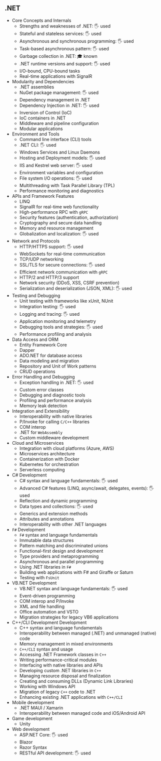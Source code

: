 ## .NET

- Core Concepts and Internals
  - Strengths and weaknesses of .NET: 🖐️ used
  - Stateful and stateless services: 🖐️ used
  - Asynchronous and synchronous programming: 🖐️ used
  - Task-based asynchronous pattern: 🖐️ used
  - Garbage collection in .NET: 🎓 known
  - .NET runtime versions and support: 🖐️ used
  - I/O-bound, CPU-bound tasks
  - Real-time applications with SignalR
- Modularity and Dependencies
  - .NET assemblies
  - NuGet package management: 🖐️ used
  - Dependency management in .NET
  - Dependency Injection in .NET: 🖐️ used
  - Inversion of Control (IoC)
  - IoC containers in .NET
  - Middleware and pipeline configuration
  - Modular applications
- Environment and Tools
  - Command line interface (CLI) tools
  - .NET CLI: 🖐️ used
  - Windows Services and Linux Daemons
  - Hosting and Deployment models: 🖐️ used
  - IIS and Kestrel web server: 🖐️ used
  - Environment variables and configuration
  - File system I/O operations: 🖐️ used
  - Multithreading with Task Parallel Library (TPL)
  - Performance monitoring and diagnostics
- APIs and Framework Features
  - LINQ
  - SignalR for real-time web functionality
  - High-performance RPC with `gRPC`
  - Security features (authentication, authorization)
  - Cryptography and secure data handling
  - Memory and resource management
  - Globalization and localization: 🖐️ used
- Network and Protocols
  - HTTP/HTTPS support: 🖐️ used
  - WebSockets for real-time communication
  - TCP/UDP networking
  - SSL/TLS for secure connections: 🖐️ used
  - Efficient network communication with `gRPC`
  - HTTP/2 and HTTP/3 support
  - Network security (DDoS, XSS, CSRF prevention)
  - Serialization and deserialization (JSON, XML): 🖐️ used
- Testing and Debugging
  - Unit testing with frameworks like xUnit, NUnit
  - Integration testing: 🖐️ used
  - Logging and tracing: 🖐️ used
  - Application monitoring and telemetry
  - Debugging tools and strategies: 🖐️ used
  - Performance profiling and analysis
- Data Access and ORM
  - Entity Framework Core
  - Dapper
  - ADO.NET for database access
  - Data modeling and migration
  - Repository and Unit of Work patterns
  - CRUD operations
- Error Handling and Debugging
  - Exception handling in .NET: 🖐️ used
  - Custom error classes
  - Debugging and diagnostic tools
  - Profiling and performance analysis
  - Memory leak detection
- Integration and Extensibility
  - Interoperability with native libraries
  - P/Invoke for calling `C/C++` libraries
  - COM interop
  - .NET for `WebAssembly`
  - Custom middleware development
- Cloud and Microservices
  - Integration with cloud platforms (Azure, AWS)
  - Microservices architecture
  - Containerization with Docker
  - Kubernetes for orchestration
  - Serverless computing
- C# Development
  - C# syntax and language fundamentals: 🖐️ used
  - Advanced C# features (LINQ, async/await, delegates, events): 🖐️ used
  - Reflection and dynamic programming
  - Data types and collections: 🖐️ used
  - Generics and extension methods
  - Attributes and annotations
  - Interoperability with other .NET languages
- `F#` Development
  - `F#` syntax and language fundamentals
  - Immutable data structures
  - Pattern matching and discriminated unions
  - Functional-first design and development
  - Type providers and metaprogramming
  - Asynchronous and parallel programming
  - Using .NET libraries in `F#`
  - Building web applications with F# and Giraffe or Saturn
  - Testing with `FsUnit`
- VB.NET Development
  - VB.NET syntax and language fundamentals: 🖐️ used
  - Event-driven programming
  - COM interop and P/Invoke
  - XML and file handling
  - Office automation and VSTO
  - Migration strategies for legacy VB6 applications
- C++/CLI Development Development
  - C++ syntax and language fundamentals
  - Interoperability between managed (.NET) and unmanaged (native) code
  - Memory management in mixed environments
  - `C++/CLI` syntax and usage
  - Accessing .NET Framework classes in `C++`
  - Writing performance-critical modules
  - Interfacing with native libraries and APIs
  - Developing custom .NET libraries in `C++`
  - Managing resource disposal and finalization
  - Creating and consuming DLLs (Dynamic Link Libraries)
  - Working with Windows API
  - Migration of legacy `C++` code to .NET
  - Enhancing existing .NET applications with `C++/CLI`
- Mobile development
  - .NET MAUI / Xamarin
  - Interoperability between managed code and iOS/Android API
- Game development
  - Unity
- Web development
  - ASP.NET Core: 🖐️ used
  - Blazor
  - Razor Syntax
  - RESTful API development: 🖐️ used
